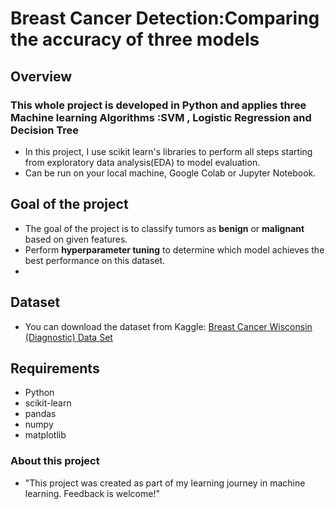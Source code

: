 # Breast Cancer Detection:Comparing the accuracy of three models
## Overview
### This whole project is developed in Python and applies three Machine learning Algorithms :__SVM , Logistic Regression and Decision Tree__
* In this project, I use scikit learn's libraries to perform all steps starting from exploratory data analysis(EDA) to model evaluation.
* Can be run on your local machine, Google Colab or Jupyter Notebook.
  
## Goal of the project
* The goal of the project is to classify tumors as __benign__ or __malignant__ based on given features.
* Perform __hyperparameter tuning__ to determine which model achieves the best performance on this dataset.
* 
## Dataset
* You can download the dataset from Kaggle: [Breast Cancer Wisconsin (Diagnostic) Data Set](https://www.kaggle.com/datasets/uciml/breast-cancer-wisconsin-data)

## Requirements
* Python
* scikit-learn
* pandas
* numpy
* matplotlib

### About this project
* "This project was created as part of my learning journey in machine learning. Feedback is welcome!"
